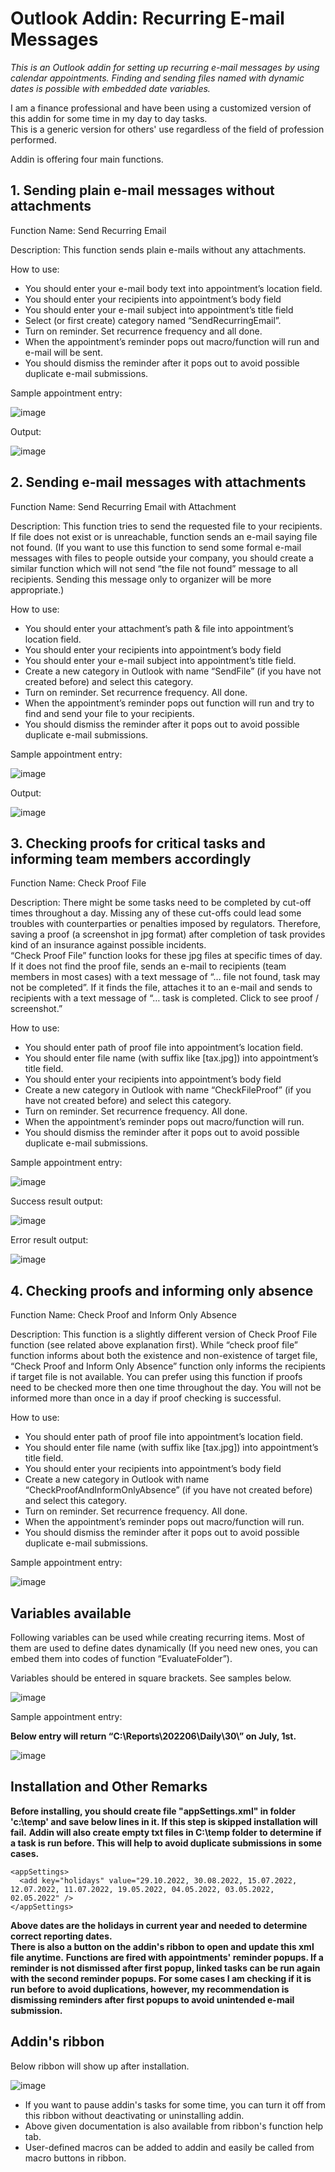 # Outlook Addin: Recurring E-mail Messages # 
*This is an Outlook addin for setting up recurring e-mail messages by using calendar appointments. 
Finding and sending files named with dynamic dates is possible with embedded date variables.*


I am a finance professional and have been using a customized version of this addin for some time in my day to day tasks.  
This is a generic version for others' use regardless of the field of profession performed. 

Addin is offering four main functions.  

## 1. Sending plain e-mail messages without attachments

Function Name: 
Send Recurring Email

Description:
This function sends plain e-mails without any attachments.  

How to use:
-	You should enter your e-mail body text into appointment’s location field.  
-	You should enter your recipients into appointment’s body field
-	You should enter your e-mail subject into appointment’s title field
-	Select (or first create) category named “SendRecurringEmail”.
-	Turn on reminder.  Set recurrence frequency and all done.
-	When the appointment’s reminder pops out macro/function will run and e-mail will be sent.
-	You should dismiss the reminder after it pops out to avoid possible duplicate e-mail submissions. 

Sample appointment entry:

![image](https://user-images.githubusercontent.com/59412630/178556239-4d1cbcd3-661c-45e3-b6cf-8ee256cc3b2d.png)

Output:

![image](https://user-images.githubusercontent.com/59412630/180506969-5472d51d-3db6-4082-b8c6-44b1b111e5a5.png)


## 2. Sending e-mail messages with attachments
Function Name: 
Send Recurring Email with Attachment

Description:
This function tries to send the requested file to your recipients.  
If file does not exist or is unreachable, function sends an e-mail saying file not found.  (If you want to use this function to send some formal e-mail messages with files to people outside your company, you should create a similar function which will not send “the file not found” message to all recipients.  Sending this message only to organizer will be more appropriate.) 

How to use:
-	You should enter your attachment’s path & file into appointment’s location field.  
-	You should enter your recipients into appointment’s body field
-	You should enter your e-mail subject into appointment’s title field.
-	Create a new category in Outlook with name “SendFile” (if you have not created before) and select this category.
-	Turn on reminder.  Set recurrence frequency.  All done.
-	When the appointment’s reminder pops out function will run and try to find and send your file to your recipients.
-	You should dismiss the reminder after it pops out to avoid possible duplicate e-mail submissions. 

Sample appointment entry:

![image](https://user-images.githubusercontent.com/59412630/178555866-86e45aab-ce97-4ef7-95c3-d4e2086ce633.png)


Output:

![image](https://user-images.githubusercontent.com/59412630/180511337-5ec735a4-001d-4486-a3cf-14a524db9cd7.png)


## 3. Checking proofs for critical tasks and informing team members accordingly
Function Name: 
Check Proof File

Description:
There might be some tasks need to be completed by cut-off times throughout a day.  Missing any of these cut-offs could lead some troubles with counterparties or penalties imposed by regulators.  Therefore, saving a proof (a screenshot in jpg format) after completion of task provides kind of an insurance against possible incidents.  
“Check Proof File” function looks for these jpg files at specific times of day.  If it does not find the proof file, sends an e-mail to recipients (team members in most cases) with a text message of “… file not found, task may not be completed”. 
If it finds the file, attaches it to an e-mail and sends to recipients with a text message of “… task is completed.  Click to see proof / screenshot.” 

How to use:
-	You should enter path of proof file into appointment’s location field.  
-	You should enter file name (with suffix like [tax.jpg]) into appointment’s title field.
-	You should enter your recipients into appointment’s body field
-	Create a new category in Outlook with name “CheckFileProof” (if you have not created before) and select this category.
-	Turn on reminder.  Set recurrence frequency.  All done.
- When the appointment’s reminder pops out macro/function will run.
-	You should dismiss the reminder after it pops out to avoid possible duplicate e-mail submissions. 

Sample appointment entry:

![image](https://user-images.githubusercontent.com/59412630/178557948-40af6492-79b2-48b4-b397-6c8258385135.png)

Success result output:

![image](https://user-images.githubusercontent.com/59412630/180516051-1b736a0d-5d69-4344-8f7b-8f8a310e8311.png)


Error result output:

![image](https://user-images.githubusercontent.com/59412630/180516289-61cfc10a-f0a5-4f61-a4f2-371b461124e4.png)



## 4. Checking proofs and informing only absence
Function Name: 
Check Proof and Inform Only Absence

Description:
This function is a slightly different version of Check Proof File function (see related above explanation first).  While “check proof file” function informs about both the existence and non-existence of target file, “Check Proof and Inform Only Absence” function only informs the recipients if target file is not available.  You can prefer using this function if proofs need to be checked more then one time throughout the day.  You will not be informed more than once in a day if proof checking is successful.  

How to use:
-	You should enter path of proof file into appointment’s location field.  
-	You should enter file name (with suffix like [tax.jpg]) into appointment’s title field.
-	You should enter your recipients into appointment’s body field
-	Create a new category in Outlook with name “CheckProofAndInformOnlyAbsence” (if you have not created before) and select this category.
-	Turn on reminder.  Set recurrence frequency.  All done.
-	When the appointment’s reminder pops out macro/function will run.
-	You should dismiss the reminder after it pops out to avoid possible duplicate e-mail submissions. 

Sample appointment entry:

![image](https://user-images.githubusercontent.com/59412630/178557812-ca0607c2-f377-4a1c-bae6-30625c3282d5.png)

## Variables available

Following variables can be used while creating recurring items.  Most of them are used to define dates dynamically (If you need new ones, you can embed them into codes of function “EvaluateFolder”).

Variables should be entered in square brackets.  See samples below.

![image](https://user-images.githubusercontent.com/59412630/178559920-07ce832c-ae26-4c85-9f66-580ad83607c4.png)	

Sample appointment entry:

**Below entry will return “C:\Reports\202206\Daily\30\” on July, 1st.**

![image](https://user-images.githubusercontent.com/59412630/178559467-adfdb6af-cddb-46e4-9fab-a00c598f874a.png)

 
## Installation and Other Remarks
**Before installing, you should create file "appSettings.xml" in folder 'c:\temp' and save below lines in it.  If this step is skipped installation will fail.**
**Addin will also create empty txt files in C:\temp folder to determine if a task is run before.  This will help to avoid duplicate submissions in some cases.** 
  ```
<appSettings>
    <add key="holidays" value="29.10.2022, 30.08.2022, 15.07.2022, 12.07.2022, 11.07.2022, 19.05.2022, 04.05.2022, 03.05.2022, 02.05.2022" />
  </appSettings>
  ```
**Above dates are the holidays in current year and needed to determine correct reporting dates.**  
**There is also a button on the addin's ribbon to open and update this xml file anytime.**
**Functions are fired with appointments' reminder popups.  If a reminder is not dismissed after first popup, linked tasks can be run again with the second reminder popups.  For some cases I am checking if it is run before to avoid duplications, however, my recommendation is dismissing reminders after first popups to avoid unintended e-mail submission.**

## Addin's ribbon
Below ribbon will show up after installation.

![image](https://user-images.githubusercontent.com/59412630/178563039-189b42d4-2039-4256-a07b-80a7d54849fa.png)

- If you want to pause addin's tasks for some time, you can turn it off from this ribbon without deactivating or uninstalling addin.  
- Above given documentation is also available from ribbon's function help tab.
- User-defined macros can be added to addin and easily be called from macro buttons in ribbon.



